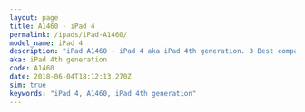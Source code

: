 ```yaml
---
layout: page
title: A1460 - iPad 4
permalink: /ipads/iPad-A1460/
model_name: iPad 4
description: "iPad A1460 - iPad 4 aka iPad 4th generation. 3 Best compatible iPad cases, pens, chargers and keyboards."
aka: iPad 4th generation
code: A1460
date: 2018-06-04T18:12:13.270Z
sim: true
keywords: "iPad 4, A1460, iPad 4th generation"
---
```

